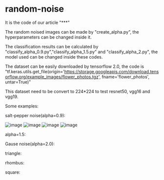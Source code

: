 # random-noise
It is the code of our article "***"

The random noised images can be made by "create_alpha.py", the hyperparameters can be changed inside it. 

The classification results can be calculated by "classify_alpha_0.9.py","classify_alpha_1.5.py" and "classify_alpha_2.py", the model used can be changed inside these codes.

The dataset can be easily downloaded by tensorflow 2.0, the code is "tf.keras.utils.get_file(origin='https://storage.googleapis.com/download.tensorflow.org/example_images/flower_photos.tgz', fname='flower_photos', untar=True)"

This dataset need to be convert to 224*224 to test resnet50, vgg16 and vgg19.


Some examples:

salt-pepper noise(alpha=0.9):

![image](https://github.com/ghghgh0001/random-noise/tree/master/Example_Images/alpha0.9/1.jpg)
![image](https://github.com/ghghgh0001/random-noise/tree/master/Example_Images/alpha0.9/2.jpg)
![image](https://github.com/ghghgh0001/random-noise/tree/master/Example_Images/alpha0.9/3.jpg)
![image](https://github.com/ghghgh0001/random-noise/tree/master/Example_Images/alpha0.9/4.jpg)

alpha=1.5:


Gause noise(alpha=2.0):


triangle:

rhombus:

square:


